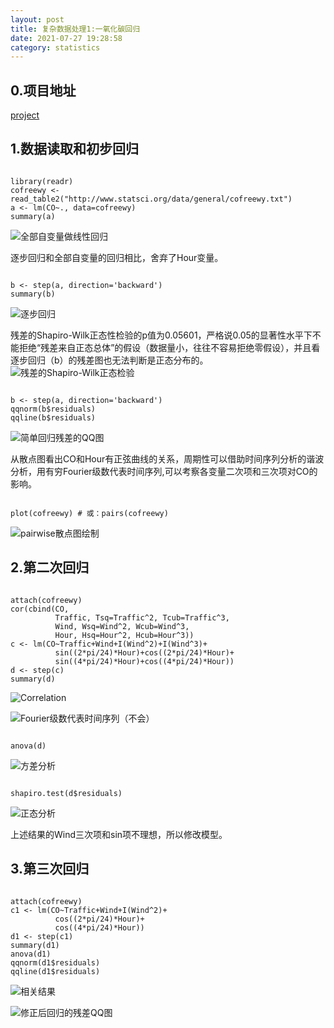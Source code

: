 ```yaml
---
layout: post
title: 复杂数据处理1:一氧化碳回归
date: 2021-07-27 19:28:58
category: statistics
---
```

## 0.项目地址
[project](http://www.statsci.org/data/general/cofreewy.html)

## 1.数据读取和初步回归
<pre><code>
library(readr)
cofreewy <- read_table2("http://www.statsci.org/data/general/cofreewy.txt")
a <- lm(CO~., data=cofreewy)
summary(a)
</code></pre>
![全部自变量做线性回归](https://github.com/hookeyplayer/hookeyplayer.github.io/blob/master/_pics/Screenshot%202021-07-27%20at%2021.57.24.png)

逐步回归和全部自变量的回归相比，舍弃了Hour变量。
<pre><code>
b <- step(a, direction='backward') 
summary(b)
</code></pre>
![逐步回归](https://github.com/hookeyplayer/hookeyplayer.github.io/blob/master/_pics/Screenshot%202021-07-27%20at%2021.57.30.png)

残差的Shapiro-Wilk正态性检验的p值为0.05601，严格说0.05的显著性水平下不能拒绝“残差来自正态总体”的假设（数据量小，往往不容易拒绝零假设），并且看逐步回归（b）的残差图也无法判断是正态分布的。
![残差的Shapiro-Wilk正态检验](https://github.com/hookeyplayer/hookeyplayer.github.io/blob/master/_pics/Screenshot%202021-07-27%20at%2022.11.49.png)
<pre><code>
b <- step(a, direction='backward') 
qqnorm(b$residuals)
qqline(b$residuals)
</code></pre>

![简单回归残差的QQ图](https://github.com/hookeyplayer/hookeyplayer.github.io/blob/master/_pics/Screenshot%202021-07-27%20at%2022.27.08.png)

从散点图看出CO和Hour有正弦曲线的关系，周期性可以借助时间序列分析的谐波分析，用有穷Fourier级数代表时间序列,可以考察各变量二次项和三次项对CO的影响。
<pre><code>
plot(cofreewy) # 或：pairs(cofreewy)
</code></pre>
![pairwise散点图绘制](https://github.com/hookeyplayer/hookeyplayer.github.io/blob/master/_pics/Screenshot%202021-07-27%20at%2022.31.45.png)

## 2.第二次回归
<pre><code>
attach(cofreewy)
cor(cbind(CO, 
          Traffic, Tsq=Traffic^2, Tcub=Traffic^3,
          Wind, Wsq=Wind^2, Wcub=Wind^3,
          Hour, Hsq=Hour^2, Hcub=Hour^3))
c <- lm(CO~Traffic+Wind+I(Wind^2)+I(Wind^3)+
          sin((2*pi/24)*Hour)+cos((2*pi/24)*Hour)+
          sin((4*pi/24)*Hour)+cos((4*pi/24)*Hour))
d <- step(c)
summary(d)
</code></pre>
![Correlation](https://github.com/hookeyplayer/hookeyplayer.github.io/blob/master/_pics/Screenshot%202021-07-30%20at%2002.58.42.png)

![Fourier级数代表时间序列（不会）](https://github.com/hookeyplayer/hookeyplayer.github.io/blob/master/_pics/Screenshot%202021-07-30%20at%2002.47.13.png)

<pre><code>
anova(d)
</code></pre>
![方差分析](https://github.com/hookeyplayer/hookeyplayer.github.io/blob/master/_pics/Screenshot%202021-07-30%20at%2002.47.30.png)

<pre><code>
shapiro.test(d$residuals)
</code></pre>
![正态分析](https://github.com/hookeyplayer/hookeyplayer.github.io/blob/master/_pics/Screenshot%202021-07-30%20at%2002.50.27.png)

上述结果的Wind三次项和sin项不理想，所以修改模型。

## 3.第三次回归
<pre><code>
attach(cofreewy)
c1 <- lm(CO~Traffic+Wind+I(Wind^2)+
          cos((2*pi/24)*Hour)+
          cos((4*pi/24)*Hour))
d1 <- step(c1)
summary(d1)
anova(d1)
qqnorm(d1$residuals)
qqline(d1$residuals)
</code></pre>

![相关结果](https://github.com/hookeyplayer/hookeyplayer.github.io/blob/master/_pics/Screenshot%202021-07-30%20at%2003.05.45.png)

![修正后回归的残差QQ图](https://github.com/hookeyplayer/hookeyplayer.github.io/blob/master/_pics/Screenshot%202021-07-30%20at%2003.06.47.png)
